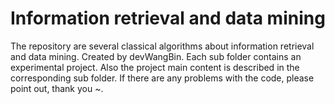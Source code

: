 # Information retrieval and data mining
The repository are several classical algorithms about information retrieval and data mining. Created by devWangBin.
Each sub folder contains an experimental project. Also the project main content is described in the corresponding sub folder. 
If there are any problems with the code, please point out, thank you ~. 
